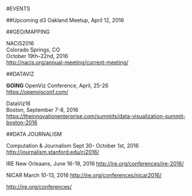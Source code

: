 #EVENTS

##Upcoming
d3 Oakland Meetup, April 12, 2016

##GEO/MAPPING

NACIS2016             
Colorado Springs, CO           
October 19th–22nd, 2016           
http://nacis.org/annual-meeting/current-meeting/           

##DATAVIZ

**GOING**
OpenViz Conference, April, 25-26       
https://openvisconf.com/        

DataViz16           
Boston, September 7-8, 2016            
https://theinnovationenterprise.com/summits/data-visualization-summit-boston-2016



##DATA JOURNALISM 

Computation & Journalism
Sept 30- October 1st, 2016
http://journalism.stanford.edu/cj2016/

IRE
New Orleaans, June 16-19, 2016
http://ire.org/conferences/ire-2016/

NICAR
March 10-13, 2016
http://ire.org/conferences/nicar2016/

http://ire.org/conferences/